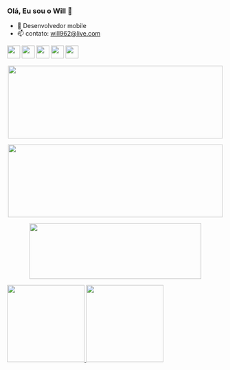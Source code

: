 ### Olá, Eu sou o Will 👋

- 🔭 Desenvolvedor mobile
- 📫 contato: will962@live.com
<div>
  <tr>
   <img height = "30em" src = "https://img.shields.io/badge/Flutter-54c5f8?style=for-the-badge&logo=flutter&logoColor=white">
   <img height = "30em" src = "https://img.shields.io/badge/Dart-03589c?style=for-the-badge&logo=dart&logoColor=white">
   <img height = "30em" src=  "https://img.shields.io/badge/JavaScript-f7df1e?style=for-the-badge&logo=javascript&logoColor=white">
   <img height = "30em" src=  "https://img.shields.io/badge/TypeScript-3178c6?style=for-the-badge&logo=typescript&logoColor=white">   
   <img height = "30em" src=  "https://img.shields.io/badge/Xcode-222a3c?style=for-the-badge&logo=xcode&logoColor=white">  
  </tr>
</div>

<div>
<p align="center">
 <img height="170" width="500" src="https://github-readme-stats.vercel.app/api?username=leandrosantana09&show_icons=true&theme=tokyonight"/>
</p>
<p align="center">
 <img height="170" width="500" src="https://github-readme-streak-stats.herokuapp.com/?user=leandrosantana09&hide_border=true&theme=tokyonight"/>
</p>
<p align="center">  
  <img height="130" width="400" src="https://github-readme-stats.vercel.app/api/top-langs/?username=leandrosantana09&hide=html&hide_title=true&hide_border=true&layout=compact&langs_count=8&theme=tokyonight"/>
</p>
</div>

<div>
  <a href="https://github.com/williamrichard1">
  <img height="180em" src = "https://github-readme-stats.vercel.app/api?username=williamrichard1&show_icons=true&theme=dark&include_all_commits=true&count_private=true"/>
  <img height="180em" src = "https://github-readme-stats.vercel.app/api/top-langs/?username=williamrichard1&layout=compact&langs_count=16&theme=dark"/>
</div>
